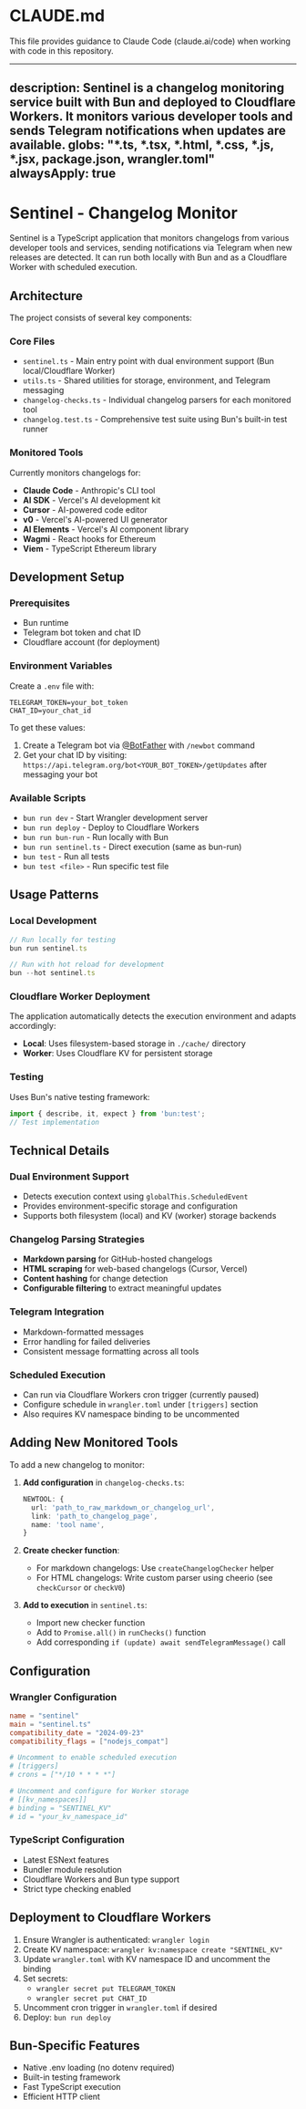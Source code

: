 # CLAUDE.md

This file provides guidance to Claude Code (claude.ai/code) when working with code in this repository.

---
description: Sentinel is a changelog monitoring service built with Bun and deployed to Cloudflare Workers. It monitors various developer tools and sends Telegram notifications when updates are available.
globs: "*.ts, *.tsx, *.html, *.css, *.js, *.jsx, package.json, wrangler.toml"
alwaysApply: true
---

# Sentinel - Changelog Monitor

Sentinel is a TypeScript application that monitors changelogs from various developer tools and services, sending notifications via Telegram when new releases are detected. It can run both locally with Bun and as a Cloudflare Worker with scheduled execution.

## Architecture

The project consists of several key components:

### Core Files
- `sentinel.ts` - Main entry point with dual environment support (Bun local/Cloudflare Worker)
- `utils.ts` - Shared utilities for storage, environment, and Telegram messaging
- `changelog-checks.ts` - Individual changelog parsers for each monitored tool
- `changelog.test.ts` - Comprehensive test suite using Bun's built-in test runner

### Monitored Tools
Currently monitors changelogs for:
- **Claude Code** - Anthropic's CLI tool
- **AI SDK** - Vercel's AI development kit
- **Cursor** - AI-powered code editor
- **v0** - Vercel's AI-powered UI generator
- **AI Elements** - Vercel's AI component library
- **Wagmi** - React hooks for Ethereum
- **Viem** - TypeScript Ethereum library

## Development Setup

### Prerequisites
- Bun runtime
- Telegram bot token and chat ID
- Cloudflare account (for deployment)

### Environment Variables
Create a `.env` file with:
```env
TELEGRAM_TOKEN=your_bot_token
CHAT_ID=your_chat_id
```

To get these values:
1. Create a Telegram bot via [@BotFather](https://t.me/botfather) with `/newbot` command
2. Get your chat ID by visiting: `https://api.telegram.org/bot<YOUR_BOT_TOKEN>/getUpdates` after messaging your bot

### Available Scripts
- `bun run dev` - Start Wrangler development server
- `bun run deploy` - Deploy to Cloudflare Workers
- `bun run bun-run` - Run locally with Bun
- `bun run sentinel.ts` - Direct execution (same as bun-run)
- `bun test` - Run all tests
- `bun test <file>` - Run specific test file

## Usage Patterns

### Local Development
```ts
// Run locally for testing
bun run sentinel.ts

// Run with hot reload for development
bun --hot sentinel.ts
```

### Cloudflare Worker Deployment
The application automatically detects the execution environment and adapts accordingly:
- **Local**: Uses filesystem-based storage in `./cache/` directory
- **Worker**: Uses Cloudflare KV for persistent storage

### Testing
Uses Bun's native testing framework:
```ts
import { describe, it, expect } from 'bun:test';
// Test implementation
```

## Technical Details

### Dual Environment Support
- Detects execution context using `globalThis.ScheduledEvent`
- Provides environment-specific storage and configuration
- Supports both filesystem (local) and KV (worker) storage backends

### Changelog Parsing Strategies
- **Markdown parsing** for GitHub-hosted changelogs
- **HTML scraping** for web-based changelogs (Cursor, Vercel)
- **Content hashing** for change detection
- **Configurable filtering** to extract meaningful updates

### Telegram Integration
- Markdown-formatted messages
- Error handling for failed deliveries
- Consistent message formatting across all tools

### Scheduled Execution
- Can run via Cloudflare Workers cron trigger (currently paused)
- Configure schedule in `wrangler.toml` under `[triggers]` section
- Also requires KV namespace binding to be uncommented

## Adding New Monitored Tools

To add a new changelog to monitor:

1. **Add configuration** in `changelog-checks.ts`:
   ```typescript
   NEWTOOL: {
     url: 'path_to_raw_markdown_or_changelog_url',
     link: 'path_to_changelog_page',
     name: 'tool name',
   }
   ```

2. **Create checker function**:
   - For markdown changelogs: Use `createChangelogChecker` helper
   - For HTML changelogs: Write custom parser using cheerio (see `checkCursor` or `checkV0`)

3. **Add to execution** in `sentinel.ts`:
   - Import new checker function
   - Add to `Promise.all()` in `runChecks()` function
   - Add corresponding `if (update) await sendTelegramMessage()` call

## Configuration

### Wrangler Configuration
```toml
name = "sentinel"
main = "sentinel.ts"
compatibility_date = "2024-09-23"
compatibility_flags = ["nodejs_compat"]

# Uncomment to enable scheduled execution
# [triggers]
# crons = ["*/10 * * * *"]

# Uncomment and configure for Worker storage
# [[kv_namespaces]]
# binding = "SENTINEL_KV"
# id = "your_kv_namespace_id"
```

### TypeScript Configuration
- Latest ESNext features
- Bundler module resolution
- Cloudflare Workers and Bun type support
- Strict type checking enabled

## Deployment to Cloudflare Workers

1. Ensure Wrangler is authenticated: `wrangler login`
2. Create KV namespace: `wrangler kv:namespace create "SENTINEL_KV"`
3. Update `wrangler.toml` with KV namespace ID and uncomment the binding
4. Set secrets:
   - `wrangler secret put TELEGRAM_TOKEN`
   - `wrangler secret put CHAT_ID`
5. Uncomment cron trigger in `wrangler.toml` if desired
6. Deploy: `bun run deploy`

## Bun-Specific Features
- Native .env loading (no dotenv required)
- Built-in testing framework
- Fast TypeScript execution
- Efficient HTTP client
